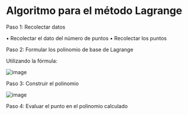 # Algoritmo para el método Lagrange

Paso 1: Recolectar datos

• Recolectar el dato del número de puntos 
• Recolectar los puntos

Paso 2: Formular los polinomio de base de Lagrange

Utilizando la fórmula:

![image](https://github.com/22030130/Numerical-Methods-/assets/147437999/039f3fb4-a749-4cfc-b43a-19c3ce9c32b4)

Paso 3: Construir el polinomio 

![image](https://github.com/22030130/Numerical-Methods-/assets/147437999/13c0eefb-d549-4413-bd87-40819fce154f)

Paso 4: Evaluar el punto en el polinomio calculado
